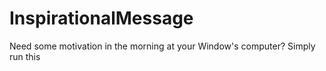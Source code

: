 # InspirationalMessage
Need some motivation in the morning at your Window's computer? Simply run this 
